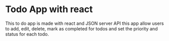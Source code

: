# Todo App with react

This to do app is made with react and JSON server API
this app allow users to add, edit, delete, mark as completed for todos
and set the priority and status for each todo.
